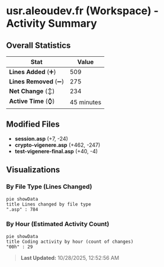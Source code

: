 # usr.aleoudev.fr (Workspace) - Activity Summary 

## Overall Statistics

| Stat                   | Value                                                             |
| ---------------------- | ----------------------------------------------------------------- |
| **Lines Added** (➕)   | 509                                          |
| **Lines Removed** (➖) | 275                                        |
| **Net Change** (↕)    | 234                |
| **Active Time** (⌚)   | 45 minutes |


## Modified Files
- **session.asp** (+7, -24)
- **crypto-vigenere.asp** (+462, -247)
- **test-vigenere-final.asp** (+40, -4)

## Visualizations

### By File Type (Lines Changed)

```mermaid
pie showData
title Lines changed by file type
".asp" : 784
```

### By Hour (Estimated Activity Count)

```mermaid
pie showData
title Coding activity by hour (count of changes)
"00h" : 29
```


> **Last Updated:** 10/28/2025, 12:52:56 AM